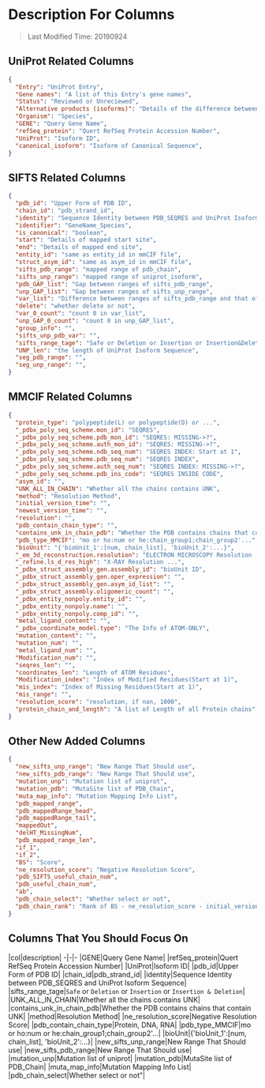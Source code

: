 # Description For Columns
> Last Modified Time: 20190924

## UniProt Related Columns

```json
{
  "Entry": "UniProt Entry",
  "Gene names": "A list of this Entry's gene names",
  "Status": "Reviewed or Unreciewed",
  "Alternative products (isoforms)": "Details of the difference between isoforms",
  "Organism": "Species",
  "GENE": "Query Gene Name",
  "refSeq_protein": "Quert RefSeq Protein Accession Number",
  "UniProt": "Isoform ID",
  "canonical_isoform": "Isoform of Canonical Sequence",
}
```

## SIFTS Related Columns

```json
{
  "pdb_id": "Upper Form of PDB ID",
  "chain_id": "pdb_strand_id",
  "identity": "Sequence Identity between PDB_SEQRES and UniProt Isoform Sequence",
  "identifier": "GeneName_Species",
  "is_canonical": "boolean",
  "start": "Details of mapped start site",
  "end": "Details of mapped end site",
  "entity_id": "same as entity_id in mmCIF file",
  "struct_asym_id": "same as asym_id in mmCIF file",
  "sifts_pdb_range": "mapped range of pdb_chain",
  "sifts_unp_range": "mapped range of uniprot_isoform",
  "pdb_GAP_list": "Gap between ranges of sifts_pdb_range",
  "unp_GAP_list": "Gap between ranges of sifts_unp_range",
  "var_list": "Difference between ranges of sifts_pdb_range and that of sifts_unp_range",
  "delete": "whether delete or not",
  "var_0_count": "count 0 in var_list",
  "unp_GAP_0_count": "count 0 in unp_GAP_list",
  "group_info": "",
  "sifts_unp_pdb_var": "",
  "sifts_range_tage": "Safe or Deletion or Insertion or Insertion&Deletion",
  "UNP_len": "the length of UniProt Isoform Sequence",
  "seg_pdb_range": "",
  "seg_unp_range": "",
}

```

## MMCIF Related Columns

```json
{
  "protein_type": "polypeptide(L) or polypeptide(D) or ...",
  "_pdbx_poly_seq_scheme.mon_id": "SEQRES",
  "_pdbx_poly_seq_scheme.pdb_mon_id": "SEQRES: MISSING->?",
  "_pdbx_poly_seq_scheme.auth_mon_id": "SEQRES: MISSING->?",
  "_pdbx_poly_seq_scheme.ndb_seq_num": "SEQRES INDEX: Start at 1",
  "_pdbx_poly_seq_scheme.pdb_seq_num": "SEQRES INDEX",
  "_pdbx_poly_seq_scheme.auth_seq_num": "SEQRES INDEX: MISSING->?",
  "_pdbx_poly_seq_scheme.pdb_ins_code": "SEQRES INSIDE CODE",
  "asym_id": "",
  "UNK_ALL_IN_CHAIN": "Whether all the chains contains UNK",
  "method": "Resolution Method",
  "initial_version_time": "",
  "newest_version_time": "",
  "resolution": "",
  "pdb_contain_chain_type": "",
  "contains_unk_in_chain_pdb": "Whether the PDB contains chains that contain UNK",
  "pdb_type_MMCIF": "mo or ho:num or he:chain_group1;chain_group2'...",
  "bioUnit": "{'bioUnit_1':[num, chain_list], 'bioUnit_2':...}",
  "_em_3d_reconstruction.resolution": "ELECTRON MICROSCOPY Resolution ...",
  "_refine.ls_d_res_high": "X-RAY Resolution ...",
  "_pdbx_struct_assembly_gen.assembly_id": "bioUnit ID",
  "_pdbx_struct_assembly_gen.oper_expression": "",
  "_pdbx_struct_assembly_gen.asym_id_list": "",
  "_pdbx_struct_assembly.oligomeric_count": "",
  "_pdbx_entity_nonpoly.entity_id": "",
  "_pdbx_entity_nonpoly.name": "",
  "_pdbx_entity_nonpoly.comp_id": "",
  "metal_ligand_content": "",
  "_pdbx_coordinate_model.type": "The Info of ATOM-ONLY",
  "mutation_content": "",
  "mutation_num": "",
  "metal_ligand_num": "",
  "Modification_num": "",
  "seqres_len": "",
  "coordinates_len": "Length of ATOM Residues",
  "Modification_index": "Index of Modified Residues(Start at 1)",
  "mis_index": "Index of Missing Residues(Start at 1)",
  "mis_range": "",
  "resolution_score": "resolution, if nan, 1000",
  "protein_chain_and_length": "A list of Length of all Protein chains",
}

```

## Other New Added Columns

```json
{
  "new_sifts_unp_range": "New Range That Should use",
  "new_sifts_pdb_range": "New Range That Should use",
  "mutation_unp": "Mutation list of uniprot",
  "mutation_pdb": "MutaSite list of PDB_Chain",
  "muta_map_info": "Mutation Mapping Info List",
  "pdb_mapped_range",
  "pdb_mappedRange_head",
  "pdb_mappedRange_tail",
  "mappedOut",
  "delHT_MissingNum",
  "pdb_mapped_range_len",
  "if_1",
  "if_2",
  "BS": "Score",
  "ne_resolution_score": "Negative Resolution Score",
  "pdb_SIFTS_useful_chain_num",
  "pdb_useful_chain_num",
  "ab",
  "pdb_chain_select": "Whether select or not",
  "pdb_chain_rank": "Rank of BS - ne_resolution_score - initial_version_time"
}
```

## Columns That You Should Focus On

|col|description|
-|-|-
|GENE|Query Gene Name|
|refSeq_protein|Quert RefSeq Protein Accession Number|
|UniProt|Isoform ID|
|pdb_id|Upper Form of PDB ID|
|chain_id|pdb_strand_id|
|identity|Sequence Identity between PDB_SEQRES and UniProt Isoform Sequence|
|sifts_range_tage|```Safe``` or ```Deletion``` or ```Insertion``` or ```Insertion & Deletion```|
|UNK_ALL_IN_CHAIN|Whether all the chains contains UNK|
|contains_unk_in_chain_pdb|Whether the PDB contains chains that contain UNK|
|method|Resolution Method|
|ne_resolution_score|Negative Resolution Score|
|pdb_contain_chain_type|Protein, DNA, RNA|
|pdb_type_MMCIF|mo or ho:num or he:chain_group1;chain_group2'...|
|bioUnit|{'bioUnit_1':[num, chain_list], 'bioUnit_2':...}|
|new_sifts_unp_range|New Range That Should use|
|new_sifts_pdb_range|New Range That Should use|
|mutation_unp|Mutation list of uniprot|
|mutation_pdb|MutaSite list of PDB_Chain|
|muta_map_info|Mutation Mapping Info List|
|pdb_chain_select|Whether select or not"|
